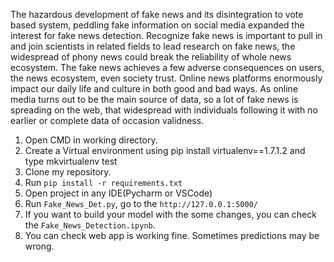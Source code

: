 The hazardous development of fake news and its disintegration to vote based system, peddling fake information on social media expanded the interest for fake news detection. Recognize fake news is important to pull in and join scientists in related fields to lead research on fake news, the widespread of phony news could break the reliability of whole news ecosystem. The fake news achieves a few adverse consequences on users, the news ecosystem, even society trust. Online news platforms enormously impact our daily life and culture in both good and bad ways. As online media turns out to be the main source of data, so a lot of fake news is spreading on the web, that widespread with individuals following it with no earlier or complete data of occasion validness.

1) Open CMD in working directory.
2) Create a Virtual environment using pip install virtualenv==1.7.1.2  and type mkvirtualenv test 
3) Clone my repository.
4) Run `pip install -r requirements.txt`
5) Open project in any IDE(Pycharm or VSCode)
6) Run `Fake_News_Det.py`, go to the `http://127.0.0.1:5000/`
7) If you want to build your model with the some changes, you can check the `Fake_News_Detection.ipynb`.
8) You can check web app is working fine. Sometimes predictions may be wrong.
